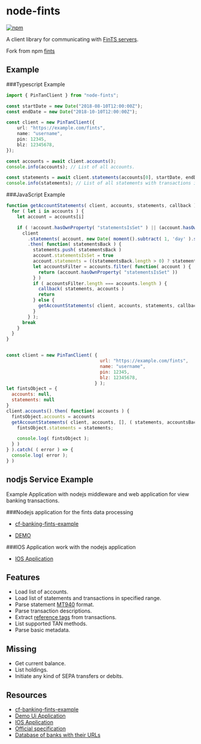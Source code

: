 # node-fints

[![npm](https://img.shields.io/npm/v/node-fints.svg)](https://www.npmjs.com/package/node-fints)

A client library for communicating with [FinTS servers](https://www.hbci-zka.de/).

Fork from npm [fints](https://github.com/Prior99/fints)

## Example

###Typescript Example
```typescript
import { PinTanClient } from "node-fints";

const startDate = new Date("2018-08-10T12:00:00Z");
const endDate = new Date("2018-10-10T12:00:00Z");

const client = new PinTanClient({
    url: "https://example.com/fints",
    name: "username",
    pin: 12345,
    blz: 12345678,
});

const accounts = await client.accounts();
console.info(accounts); // List of all accounts.

const statements = await client.statements(accounts[0], startDate, endDate);
console.info(statements); // List of all statements with transactions in specified date range.
```

###JavaScript Example
```javascript
function getAccountStatements( client, accounts, statements, callback ) {
  for ( let i in accounts ) {
    let account = accounts[i]

    if ( !account.hasOwnProperty( "statementsIsSet" ) || (account.hasOwnProperty( "statementsIsSet" ) && !account.statementsIsSet) ) {
      client
        .statements( account, new Date( moment().subtract( 1, 'day' ).startOf( 'day' ) ), new Date() )
        .then( function( statementsBack ) {
          statements.push( statementsBack )
          account.statementsIsSet = true
          account.statements = ((statementsBack.length > 0) ? statementsBack[0] : {})
          let accountsFilter = accounts.filter( function( account ) {
            return (account.hasOwnProperty( "statementsIsSet" ))
          } )
          if ( accountsFilter.length === accounts.length ) {
            callback( statements, accounts )
            return
          } else {
            getAccountStatements( client, accounts, statements, callback )
          }
        } );
      break
    }
  }
}


const client = new PinTanClient( {
                                   url: "https://example.com/fints",
                                   name: "username",
                                   pin: 12345,
                                   blz: 12345678,
                                 } );
let fintsObject = {
  accounts: null,
  statements: null
}
client.accounts().then( function( accounts ) {
  fintsObject.accounts = accounts
  getAccountStatements( client, accounts, [], ( statements, accountsBack ) => {
    fintsObject.statements = statements;

    console.log( fintsObject );
  } )
} ).catch( ( error ) => {
  console.log( error );
} )
```

## nodjs Service Example
Example Application with nodejs middleware and web application for view banking transactions.

###Nodejs application for the fints data processing 
- [cf-banking-fints-example](https://github.com/guidoMueller/cf-banking-fints-example)

- [DEMO](https://cf-banking-fints-example.cfapps.eu10.hana.ondemand.com/)

###IOS Application work with the nodejs application
- [IOS Application](https://apps.apple.com/us/app/unibanking/id1469203913)


## Features

- Load list of accounts.
- Load list of statements and transactions in specified range.
- Parse statement [MT940](https://en.wikipedia.org/wiki/MT940) format.
- Parse transaction descriptions.
- Extract [reference tags](https://www.dzbank.de/content/dam/dzbank_de/de/home/produkte_services/Firmenkunden/PDF-Dokumente/transaction%20banking/elektronicBanking/SEPA-Belegungsregeln_MT940-DK_082016.~644b217ec96b35dfffcaf18dc2df800a.pdf) from transactions.
- List supported TAN methods.
- Parse basic metadata.

## Missing

- Get current balance.
- List holdings.
- Initiate any kind of SEPA transfers or debits.

## Resources

- [cf-banking-fints-example](https://github.com/guidoMueller/cf-banking-fints-example)
- [Demo Ui Application](https://cf-banking-fints-example.cfapps.eu10.hana.ondemand.com/)
- [IOS Application](https://apps.apple.com/us/app/unibanking/id1469203913)
- [Official specification](https://www.hbci-zka.de/spec/3_0.htm)
- [Database of banks with their URLs](https://github.com/jhermsmeier/fints-institute-db)
